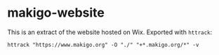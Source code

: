 # makigo-website

This is an extract of the website hosted on Wix. Exported with `httrack`:

```shell
httrack "https://www.makigo.org" -O "./" "+*.makigo.org/*" -v
```
